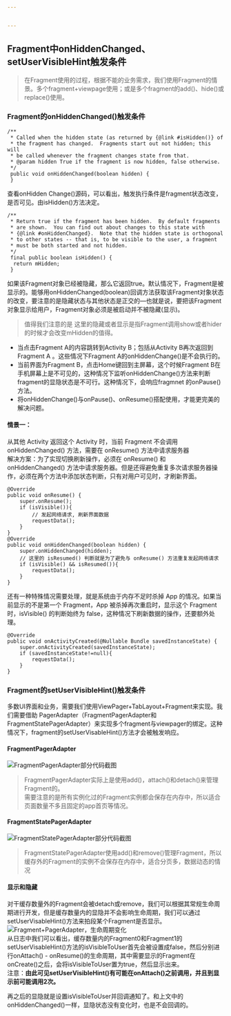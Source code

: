 ```yaml
---


---
```


<h2 id="fragment中onhiddenchanged、setuservisiblehint触发条件">Fragment中onHiddenChanged、setUserVisibleHint触发条件</h2>
<blockquote>
<p>在Fragment使用的过程，根据不能的业务需求，我们使用Fragment的情景。多个fragment+viewpage使用；或是多个fragment的add()、hide()或replace()使用。</p>
</blockquote>
<h3 id="fragment的onhiddenchanged触发条件">Fragment的onHiddenChanged()触发条件</h3>
<pre><code>/**  
 * Called when the hidden state (as returned by {@link #isHidden()} of  
 * the fragment has changed.  Fragments start out not hidden; this will 
 * be called whenever the fragment changes state from that. 
 * @param hidden True if the fragment is now hidden, false otherwise.  
 */
 public void onHiddenChanged(boolean hidden) {  
 }
</code></pre>
<p>查看onHidden Change()源码，可以看出，触发执行条件是fragment状态改变，是否可见。由isHidden()方法决定。</p>
<pre><code>/**  
 * Return true if the fragment has been hidden.  By default fragments 
 * are shown.  You can find out about changes to this state with 
 * {@link #onHiddenChanged}.  Note that the hidden state is orthogonal  
 * to other states -- that is, to be visible to the user, a fragment 
 * must be both started and not hidden.
 */
 final public boolean isHidden() {  
  return mHidden;  
 }
</code></pre>
<p>如果该Fragment对象已经被隐藏，那么它返回true。默认情况下，Fragment是被显示的。能够用onHiddenChanged(boolean)回调方法获取该Fragment对象状态的改变，要注意的是隐藏状态与其他状态是正交的—也就是说，要把该Fragment对象显示给用户，Fragment对象必须是被启动并不被隐藏(显示)。</p>
<blockquote>
<p>值得我们注意的是 这里的隐藏或者显示是指Fragment调用show或者hider的时候才会改变mHidden的值得。</p>
</blockquote>
<ul>
<li>当点击Fragment A的内容跳转到Activity B；包括从Activity B再次返回到Fragment A 。这些情况下Fragment A的onHiddenChange()是不会执行的。</li>
<li>当前界面为Fragment B，点击Home键回到主屏幕，这个时候Fragment B在手机屏幕上是不可见的，这种情况下监听onHiddenChange()方法来判断fragment的显隐状态是不可行。这种情况下，会响应fragmnet 的onPause()方法。</li>
<li>将onHiddenChange()与onPause()、onResume()搭配使用，才能更完美的解决问题。</li>
</ul>
<h4 id="情景一：">情景一：</h4>
<p>从其他 Activity 返回这个 Activity 时，当前 Fragment 不会调用 onHiddenChanged() 方法，需要在 onResume() 方法中请求服务器<br>
解决方案：为了实现切换刷新操作，必须在 onResume() 和 onHiddenChanged() 方法中请求服务器。但是还得避免重复多次请求服务器操作，必须在两个方法中添加状态判断，只有对用户可见时，才刷新界面。</p>
<pre><code>@Override
public void onResume() {
    super.onResume();
    if (isVisible()){
        // 发起网络请求, 刷新界面数据
        requestData();
    }
}
@Override
public void onHiddenChanged(boolean hidden) {
    super.onHiddenChanged(hidden);
    // 这里的 isResumed() 判断就是为了避免与 onResume() 方法重复发起网络请求
    if (isVisible() &amp;&amp; isResumed()){
        requestData();
    }
}
</code></pre>
<p>还有一种特殊情况需要处理，就是系统由于内存不足时杀掉 App 的情况。如果当前显示的不是第一个 Fragment，App 被杀掉再次重启时，显示这个 Fragment 时，isVisible() 的判断始终为 false，这种情况下刷新数据的操作，还要额外处理。</p>
<pre><code>@Override
public void onActivityCreated(@Nullable Bundle savedInstanceState) {
    super.onActivityCreated(savedInstanceState);
    if (savedInstanceState!=null){
        requestData();
    }
}
</code></pre>
<h3 id="fragment的setuservisiblehint触发条件">Fragment的setUserVisibleHint()触发条件</h3>
<p>多数UI界面和业务，需要我们使用ViewPager+TabLayout+Fragment来实现。我们需要借助 PagerAdapter（FragmentPagerAdapter和FragmentStatePagerAdapter）来实现多个fragment与viewpager的绑定。这种情况下，fragment的setUserVisableHint()方法才会被触发响应。</p>
<h4 id="fragmentpageradapter">FragmentPagerAdapter</h4>
<p><img src="http://p981u1am0.bkt.clouddn.com/18-6-5/43162487.jpg" alt="FragmentPagerAdapter部分代码截图"></p>
<blockquote>
<p>FragmentPagerAdapter实际上是使用add()，attach()和detach()来管理Fragment的。<br>
需要注意的是所有实例化过的Fragment实例都会保存在内存中，所以适合页面数量不多且固定的app首页等情况。</p>
</blockquote>
<h4 id="fragmentstatepageradapter">FragmentStatePagerAdapter</h4>
<p><img src="http://p981u1am0.bkt.clouddn.com/18-6-5/27859897.jpg" alt="FragmentStatePagerAdapter部分代码截图"></p>
<blockquote>
<p>FragmentStatePagerAdapter使用add()和remove()管理Fragment，所以缓存外的Fragment的实例不会保存在内存中，适合分页多，数据动态的情况</p>
</blockquote>
<h4 id="显示和隐藏">显示和隐藏</h4>
<p>对干缓存数量外的Fragment会被detach或remove，我们可以根据其常规生命周期进行开发，但是缓存数量内的显隐并不会影响生命周期，我们可以通过setUserVisableHint()方法来拍段某个Fragment是否显示。<br>
<img src="http://p981u1am0.bkt.clouddn.com/18-6-5/42571706.jpg" alt="Fragment+PagerAdapter，生命周期变化"><br>
从日志中我们可以看出，缓存数量内的Fragment0和Fragment1的setUserVisableHint()方法的isVisibleToUser首先会被设置成false，然后分别进行onAttach() - onResume()的生命周期，其中需要显示的Fragment在onCreate()之后，会将isVisibleToUser置为true，然后显示出来。<br>
注意：<strong>由此可见setUserVisibleHint()有可能在onAttach()之前调用，并且到显示前可能调用2次。</strong></p>
<p>再之后的显隐就是设置isVisibleToUser并回调通知了。和上文中的onHiddenChanged()一样，显隐状态没有变化时，也是不会回调的。</p>

